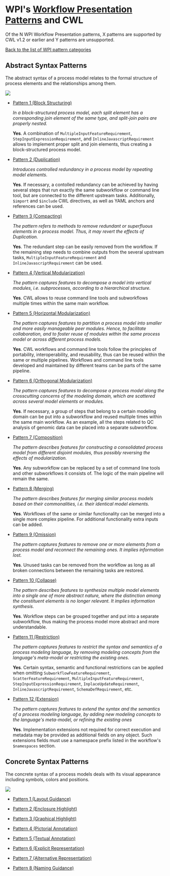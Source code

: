 
# WPI's [Workflow Presentation Patterns](http://www.workflowpatterns.com/patterns/presentation/) and CWL

Of the N WPI Workflow Presentation patterns, X patterns are supported by CWL v1.2 or earlier and Y patterns are unsupported.

[Back to the list of WPI pattern categories](../README.md)
## Abstract Syntax Patterns

The abstract syntax of a process model relates to the formal structure of process elements and the relationships among them.

![](http://www.workflowpatterns.com/patterns/presentation/abstractsyntax/images/fig2.jpg)

* [Pattern 1 (Block Structuring)](http://www.workflowpatterns.com/patterns/presentation/abstractsyntax/asm1.php)

  *In a block-structured process model, each split element has a corresponding join element of the same type, and split-join pairs are properly nested.*
  
  **Yes**. A combination of `MultipleInputFeatureRequirement`, `StepInputExpressionRequirement`, and `InlineJavascriptRequirement` allows to implement proper split and join elements, thus creating a block-structured process model.

* [Pattern 2 (Duplication)](http://www.workflowpatterns.com/patterns/presentation/abstractsyntax/asm2.php)

  *Introduces controlled redundancy in a process model by repeating model elements.*

  **Yes**. If necessary, a contolled redundancy can be achieved by having several steps that run exactly the same subworkflow or command line tool, but are connected to the different upstream tasks. Additionally, `$import` and `$include` CWL directives, as well as YAML anchors and references can be used.

* [Pattern 3 (Compacting)](http://www.workflowpatterns.com/patterns/presentation/abstractsyntax/asm3.php)

  *The pattern refers to methods to remove redundant or superfluous elements in a process model. Thus, it may revert the effects of Duplication.*

  **Yes**. The redundant step can be easily removed from the workflow. If the remaining step needs to combine outputs from the several upstream tasks, `MultipleInputFeatureRequirement` and `InlineJavascriptRequirement` can be used.

* [Pattern 4 (Vertical Modularization)](http://www.workflowpatterns.com/patterns/presentation/abstractsyntax/asm4.php)

  *The pattern captures features to decompose a model into vertical modules, i.e. subprocesses, according to a hierarchical structure.*

  **Yes**. CWL allows to reuse command line tools and subworkflows multiple times within the same main workflow.

* [Pattern 5 (Horizontal Modularization)](http://www.workflowpatterns.com/patterns/presentation/abstractsyntax/asm5.php)

  *The pattern captures features to partition a process model into smaller and more easily manageable peer modules. Hence, to facilitate collaboration, and to foster reuse of modules within the same process model or across different process models.*
  
  **Yes**. CWL workflows and command line tools follow the principles of portability, interoperability, and reusability, thus can be reused within the same or multiple pipelines. Workflows and command line tools developed and maintained by different teams can be parts of the same pipeline.

* [Pattern 6 (Orthogonal Modularization)](http://www.workflowpatterns.com/patterns/presentation/abstractsyntax/asm6.php)

  *The pattern captures features to decompose a process model along the crosscutting concerns of the modeling domain, which are scattered across several model elements or modules.*

  **Yes**. If necessary, a group of steps that belong to a certain modeling domain can be put into a subworkflow and reused multiple times within the same main workflow. As an example, all the steps related to QC analysis of genomic data can be placed into a separate subworkflow.

* [Pattern 7 (Composition)](http://www.workflowpatterns.com/patterns/presentation/abstractsyntax/asm7.php)

  *The pattern describes features for constructing a consolidated process model from different disjoint modules, thus possibly reversing the effects of modularization.*

  **Yes**. Any subworkflow can be replaced by a set of command line tools and other subworkflows it consists of. The logic of the main pipeline will remain the same.

* [Pattern 8 (Merging)](http://www.workflowpatterns.com/patterns/presentation/abstractsyntax/asm8.php)

  *The pattern describes features for merging similar process models based on their commonalities, i.e. their identical model elements.*

  **Yes**. Workflows of the same or similar functionality can be merged into a single more complex pipeline. For additional functionality extra inputs can be added.

* [Pattern 9 (Omission)](http://www.workflowpatterns.com/patterns/presentation/abstractsyntax/asm9.php)

  *The pattern captures features to remove one or more elements from a process model and reconnect the remaining ones. It implies information lost.*

  **Yes**. Unused tasks can be removed from the workflow as long as all broken connections between the remaining tasks are restored.

* [Pattern 10 (Collapse)](http://www.workflowpatterns.com/patterns/presentation/abstractsyntax/asm10.php)

  *The pattern describes features to synthesize multiple model elements into a single one of more abstract nature, where the distinction among the constituent elements is no longer relevant. It implies information synthesis.*

  **Yes**. Workflow steps can be grouped together and put into a separate subworkflow, thus making the process model more abstract and more understandable.

* [Pattern 11 (Restriction)](http://www.workflowpatterns.com/patterns/presentation/abstractsyntax/asm11.php)

  *The pattern captures features to restrict the syntax and semantics of a process modeling language, by removing modeling concepts from the language's meta-model or restricting the existing ones.*

  **Yes**. Certain syntax, semantic and functional restrictions can be applied when omitting 
  `SubworkflowFeatureRequirement`, `ScatterFeatureRequirement`, `MultipleInputFeatureRequirement`, `StepInputExpressionRequirement`, `InplaceUpdateRequirement`, `InlineJavascriptRequirement`, `SchemaDefRequirement`, etc.

* [Pattern 12 (Extension)](http://www.workflowpatterns.com/patterns/presentation/abstractsyntax/asm12.php)

  *The pattern captures features to extend the syntax and the semantics of a process modeling language, by adding new modeling concepts to the language's meta-model, or refining the existing ones*

  **Yes**. Implementation extensions not required for correct execution and metadata may be provided as additional fields on any object. Such extensions fields must use a namespace prefix listed in the workflow's `$namespaces` section.
## Concrete Syntax Patterns
The concrete syntax of a process models deals with its visual appearance including symbols, colors and positions.

![](http://www.workflowpatterns.com/patterns/presentation/concretesyntax/images/Fig01.jpg)

* [Pattern 1 (Layout Guidance)](http://www.workflowpatterns.com/patterns/presentation/concretesyntax/csm1.php)

* [Pattern 2 (Enclosure Highlight)](http://www.workflowpatterns.com/patterns/presentation/concretesyntax/csm2.php)

* [Pattern 3 (Graphical Highlight)](http://www.workflowpatterns.com/patterns/presentation/concretesyntax/csm3.php)

* [Pattern 4 (Pictorial Annotation)](http://www.workflowpatterns.com/patterns/presentation/concretesyntax/csm4.php)

* [Pattern 5 (Textual Annotation)](http://www.workflowpatterns.com/patterns/presentation/concretesyntax/csm5.php)

* [Pattern 6 (Explicit Representation)](http://www.workflowpatterns.com/patterns/presentation/concretesyntax/csm6.php)

* [Pattern 7 (Alternative Representation)](http://www.workflowpatterns.com/patterns/presentation/concretesyntax/csm7.php)

* [Pattern 8 (Naming Guidance)](http://www.workflowpatterns.com/patterns/presentation/concretesyntax/csm8.php)